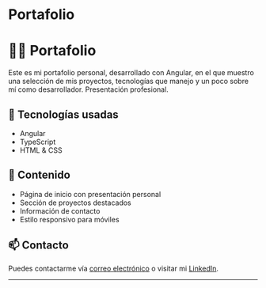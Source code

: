 # Portafolio
# 🧑‍💻 Portafolio

Este es mi portafolio personal, desarrollado con Angular, en el que muestro una selección de mis proyectos, tecnologías que manejo y un poco sobre mí como desarrollador. Presentación profesional.

## 🚀 Tecnologías usadas

- Angular
- TypeScript
- HTML & CSS

## 📁 Contenido

- Página de inicio con presentación personal
- Sección de proyectos destacados
- Información de contacto
- Estilo responsivo para móviles

## 📫 Contacto

Puedes contactarme vía [correo electrónico](elena.paredespacab@gmail.com) o visitar mi [LinkedIn](https://linkedin.com/in/tuusuario).

---

